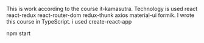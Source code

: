 This is work according to the course it-kamasutra. Technology is used react react-redux react-router-dom redux-thunk axios material-ui formik.
I wrote this course in TypeScript.
i used create-react-app

npm start